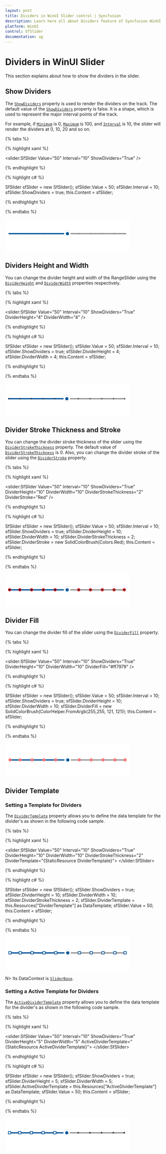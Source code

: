 ```yaml
---
layout: post
title: Dividers in WinUI Slider control | Syncfusion
description: Learn here all about Dividers feature of Syncfusion WinUI Slider(SfSlider) control with height, width support and more.
platform: WinUI
control: SfSlider
documentation: ug
---
```


# Dividers in WinUI Slider

This section explains about how to show the dividers in the slider.

## Show Dividers

The [`ShowDividers`](https://help.syncfusion.com/cr/winui/Syncfusion.UI.Xaml.Sliders.SliderBase.html#Syncfusion_UI_Xaml_Sliders_SliderBase_ShowDividers) property is used to render the dividers on the track. The default value of the [`ShowDividers`](https://help.syncfusion.com/cr/winui/Syncfusion.UI.Xaml.Sliders.SliderBase.html#Syncfusion_UI_Xaml_Sliders_SliderBase_ShowDividers) property is false. It is a shape, which is used to represent the major interval points of the track.

For example, if [`Minimum`](https://help.syncfusion.com/cr/winui/Syncfusion.UI.Xaml.Sliders.SliderBase.html#Syncfusion_UI_Xaml_Sliders_SliderBase_Minimum) is 0, [`Maximum`](https://help.syncfusion.com/cr/winui/Syncfusion.UI.Xaml.Sliders.SliderBase.html#Syncfusion_UI_Xaml_Sliders_SliderBase_Maximum) is 100, and [`Interval`](https://help.syncfusion.com/cr/winui/Syncfusion.UI.Xaml.Sliders.SliderBase.html#Syncfusion_UI_Xaml_Sliders_SliderBase_Interval) is 10, the slider will render the dividers at 0, 10, 20 and so on.

{% tabs %}

{% highlight xaml %}

<slider:SfSlider Value="50"
                 Interval="10"
                 ShowDividers="True" />

{% endhighlight %}

{% highlight c# %}

SfSlider sfSlider = new SfSlider();
sfSlider.Value = 50;
sfSlider.Interval = 10;
sfSlider.ShowDividers = true;
this.Content = sfSlider;

{% endhighlight %}

{% endtabs %}

![Slider with dividers](images/dividers/slider-showDividers.png)

## Dividers Height and Width

You can change the divider height and width of the RangeSlider using the [`DividerHeight`](https://help.syncfusion.com/cr/winui/Syncfusion.UI.Xaml.Sliders.SliderBase.html#Syncfusion_UI_Xaml_Sliders_SliderBase_DividerHeight) and [`DividerWidth`](https://help.syncfusion.com/cr/winui/Syncfusion.UI.Xaml.Sliders.SliderBase.html#Syncfusion_UI_Xaml_Sliders_SliderBase_DividerWidth) properties respectively.

{% tabs %}

{% highlight xaml %}

<slider:SfSlider Value="50"
                 Interval="10"
                 ShowDividers="True"
                 DividerHeight="4"
                 DividerWidth="4" />

{% endhighlight %}

{% highlight c# %}

SfSlider sfSlider = new SfSlider();
sfSlider.Value = 50;
sfSlider.Interval = 10;
sfSlider.ShowDividers = true;
sfSlider.DividerHeight = 4;
sfSlider.DividerWidth = 4;
this.Content = sfSlider;

{% endhighlight %}

{% endtabs %}

![Slider with divider height and width customization](images/dividers/slider-dividerHeightWidth.png)

## Divider Stroke Thickness and Stroke

You can change the divider stroke thickness of the slider using the [`DividerStrokeThickness`](https://help.syncfusion.com/cr/winui/Syncfusion.UI.Xaml.Sliders.SliderBase.html#Syncfusion_UI_Xaml_Sliders_SliderBase_DividerStrokeThickness) property. The default value of [`DividerStrokeThickness`](https://help.syncfusion.com/cr/winui/Syncfusion.UI.Xaml.Sliders.SliderBase.html#Syncfusion_UI_Xaml_Sliders_SliderBase_DividerStrokeThickness) is 0. Also, you can change the divider stroke of the slider using the [`DividerStroke`](https://help.syncfusion.com/cr/winui/Syncfusion.UI.Xaml.Sliders.SliderBase.html#Syncfusion_UI_Xaml_Sliders_SliderBase_DividerStroke) property.

{% tabs %}

{% highlight xaml %}

<slider:SfSlider Value="50"
                 Interval="10"
                 ShowDividers="True"
                 DividerHeight="10"
                 DividerWidth="10"
                 DividerStrokeThickness="2"
                 DividerStroke="Red" />

{% endhighlight %}

{% highlight c# %}

SfSlider sfSlider = new SfSlider();
sfSlider.Value = 50;
sfSlider.Interval = 10;
sfSlider.ShowDividers = true;
sfSlider.DividerHeight = 10;
sfSlider.DividerWidth = 10;
sfSlider.DividerStrokeThickness = 2;
sfSlider.DividerStroke = new SolidColorBrush(Colors.Red);
this.Content = sfSlider;

{% endhighlight %}

{% endtabs %}

![Slider with divider stroke customization](images/dividers/slider-dividerstroke.png)

## Divider Fill

You can change the divider fill of the slider using the [`DividerFill`](https://help.syncfusion.com/cr/winui/Syncfusion.UI.Xaml.Sliders.SliderBase.html#Syncfusion_UI_Xaml_Sliders_SliderBase_DividerFill) property.

{% tabs %}

{% highlight xaml %}

<slider:SfSlider Value="50"
                 Interval="10"
                 ShowDividers="True"
                 DividerHeight="10"
                 DividerWidth="10"
                 DividerFill="#ff7979" />

{% endhighlight %}

{% highlight c# %}

SfSlider sfSlider = new SfSlider();
sfSlider.Value = 50;
sfSlider.Interval = 10;
sfSlider.ShowDividers = true;
sfSlider.DividerHeight = 10;
sfSlider.DividerWidth = 10;
sfSlider.DividerFill = new SolidColorBrush(ColorHelper.FromArgb(255,255, 121, 121));
this.Content = sfSlider;

{% endhighlight %}

{% endtabs %}

![Slider with divider fill customization](images/dividers/slider-dividerfill.png)

## Divider Template

### Setting a Template for Dividers

The [`DividerTemplate`](https://help.syncfusion.com/cr/winui/Syncfusion.UI.Xaml.Sliders.SliderBase.html#Syncfusion_UI_Xaml_Sliders_SliderBase_DividerTemplate) property allows you to define the data template for the divider's as shown in the following code sample.

{% tabs %}

{% highlight xaml %}

<DataTemplate x:Key="DividerTemplate">
    <Rectangle Height="{Binding DividerHeight}"
               Width="{Binding DividerWidth}"
               Fill="{ThemeResource SystemAltHighColor}"
               Stroke="{ThemeResource SystemAccentColorDark1}"
               StrokeThickness="{Binding DividerStrokeThickness}" />
</DataTemplate>

<slider:SfSlider Value="50"
                 Interval="10"
                 ShowDividers="True"
                 DividerHeight="10"
                 DividerWidth="10"
                 DividerStrokeThickness="2"
                 DividerTemplate="{StaticResource DividerTemplate}">
</slider:SfSlider>

{% endhighlight %}

{% highlight c# %}

SfSlider sfSlider = new SfSlider();
sfSlider.ShowDividers = true;
sfSlider.DividerHeight = 10;
sfSlider.DividerWidth = 10;
sfSlider.DividerStrokeThickness = 2;
sfSlider.DividerTemplate = this.Resources["DividerTemplate"] as DataTemplate;
sfSlider.Value = 50;
this.Content = sfSlider;

{% endhighlight %}

{% endtabs %}

![Slider with divider template customization](images/dividers/slider-dividerTemplate.png)

N> Its DataContext is [`SliderBase`](https://help.syncfusion.com/cr/winui/Syncfusion.UI.Xaml.Sliders.SliderBase.html?tabs=tabid-1).

### Setting a Active Template for Dividers

The [`ActiveDividerTemplate`](https://help.syncfusion.com/cr/winui/Syncfusion.UI.Xaml.Sliders.SliderBase.html#Syncfusion_UI_Xaml_Sliders_SliderBase_ActiveDividerTemplate) property allows you to define the data template for the divider's as shown in the following code sample.

{% tabs %}

{% highlight xaml %}

<DataTemplate x:Key="ActiveDividerTemplate">
    <Rectangle Height="10"
               Width="10"
               Fill="{ThemeResource SystemAltHighColor}"
               Stroke="{ThemeResource SystemAccentColorDark1}"
               StrokeThickness="2" />
</DataTemplate>

<slider:SfSlider Value="50"
                 Interval="10"
                 ShowDividers="True"
                 DividerHeight="5"
                 DividerWidth="5"
                 ActiveDividerTemplate="{StaticResource ActiveDividerTemplate}">
</slider:SfSlider>

{% endhighlight %}

{% highlight c# %}

SfSlider sfSlider = new SfSlider();
sfSlider.ShowDividers = true;
sfSlider.DividerHeight = 5;
sfSlider.DividerWidth = 5;
sfSlider.ActiveDividerTemplate = this.Resources["ActiveDividerTemplate"] as DataTemplate;
sfSlider.Value = 50;
this.Content = sfSlider;

{% endhighlight %}

{% endtabs %}

![Slider with active divider template customization](images/dividers/slider-activeDividerTemplate.png)
